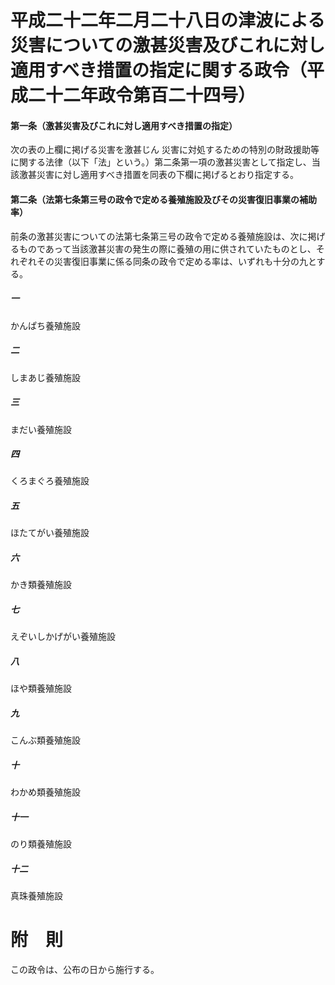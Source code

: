 # 平成二十二年二月二十八日の津波による災害についての激甚災害及びこれに対し適用すべき措置の指定に関する政令（平成二十二年政令第百二十四号）
#### 第一条（激甚災害及びこれに対し適用すべき措置の指定）
次の表の上欄に掲げる災害を激甚じん
災害に対処するための特別の財政援助等に関する法律（以下「法」という。）第二条第一項の激甚災害として指定し、当該激甚災害に対し適用すべき措置を同表の下欄に掲げるとおり指定する。
#### 第二条（法第七条第三号の政令で定める養殖施設及びその災害復旧事業の補助率）
前条の激甚災害についての法第七条第三号の政令で定める養殖施設は、次に掲げるものであって当該激甚災害の発生の際に養殖の用に供されていたものとし、それぞれその災害復旧事業に係る同条の政令で定める率は、いずれも十分の九とする。
##### 一
かんぱち養殖施設
##### 二
しまあじ養殖施設
##### 三
まだい養殖施設
##### 四
くろまぐろ養殖施設
##### 五
ほたてがい養殖施設
##### 六
かき類養殖施設
##### 七
えぞいしかげがい養殖施設
##### 八
ほや類養殖施設
##### 九
こんぶ類養殖施設
##### 十
わかめ類養殖施設
##### 十一
のり類養殖施設
##### 十二
真珠養殖施設
# 附　則
この政令は、公布の日から施行する。
